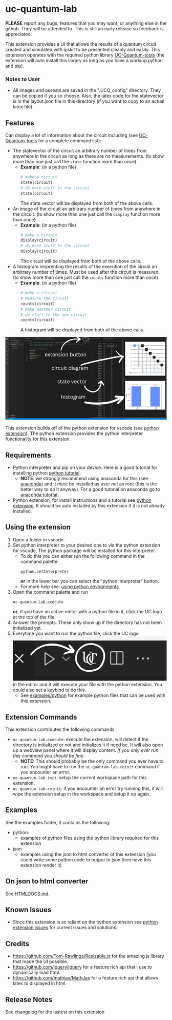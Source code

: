 # uc-quantum-lab
**PLEASE** report any bugs, features that you may want, or anything else in the github. They will be attended to. This is still an early release so feedback is appreciated.

This extension provides a UI that allows the results of a quantum circuit created and simulated with qiskit to be presented cleanly and easily. This extension operates with the required python library [UC-Quantum-tools](https://github.com/UC-Advanced-Research-Computing/UC-Quantum-tools) (the extension will auto install this library as long as you have a working python and pip).

### Notes to User
- All images and assests are saved in the ".UCQ_config" directory. They can be copied if you so choose. Also, the latex code for the statevector is in the layout.json file in this directory (if you want to copy to an actual latex file).
## Features
Can display a lot of information about the circuit including (see [UC-Quantum-tools](https://github.com/UC-Advanced-Research-Computing/UC-Quantum-tools) for a complete command list):
- The statevector of the circuit an arbitrary number of times from anywhere in the circuit as long as there are no measurements. (to show more than one just call the `state` function more than once).
    - **Example**: (in a python file)
        ```python
        # make a circuit
        state(circuit)
        # do more stuff to the circuit
        state(circuit)
        ```
        The state vector will be displayed from both of the above calls.
- An image of the circuit an arbitrary number of times from anywhere in the circuit. (to show more than one just call the `display` function more than once)
    - **Example**: (in a python file)
        ```python
        # make a circuit
        display(circuit)
        # do more stuff to the circuit
        display(circuit)
        ```
        The circuit will be displayed from both of the above calls.
- A histogram resprenting the results of the execution of the circuit an arbitrary number of times. Must be used after the circuit is measured. (to show more than one just call the `counts` function more than once)
    - **Example**: (in a python file)
        ```python
        # make a circuit
        # measure the circuit
        counts(circuit)
        # make another circuit
        # do stuff to the new circuit
        counts(circuit)
        ```
        A histogram will be displayed from both of the above calls.

![interface](docs/images/annotated_ui.png)

This extension builds off of the python extension for vscode (see [python extension](https://code.visualstudio.com/docs/languages/python)). The python extension provides the python interpreter functionality for this extension.
## Requirements
- Python interpreter and pip on your device. Here is a good tutorial for installing python [python tutorial](https://realpython.com/installing-python/).
    - **NOTE**: we strongly recommend using anaconda for this (see [anaconda](https://www.anaconda.com/)) and it *must* be installed as user *not* as root (this is the better way to do it anyway). For a good tutorial on anaconda go to [anaconda tutorial](https://www.upgrad.com/blog/python-anaconda-tutorial/).
- Python extension, for install instructions and a tutorial see [python extension](https://code.visualstudio.com/docs/languages/python). It should be auto installed by this extension if it is not already installed.

## Using the extension
1. Open a folder in vscode.
2. Set python interpreter to your desired one to via the python extension for vscode. The python package will be installed for this interpreter.
    - To do this you can either run the following command in the command  palette:
        ```
        python.setInterpreter
        ```
        **or** in the lower bar you can select the "python interpreter" button.
    - For more help see: [using python environments](https://marketplace.visualstudio.com/items?itemName=ms-python.python#:~:text=Set%20up%20your%20environment)
3. Open the command palette and run 
    ```
    uc-quantum-lab.execute
    ```
    **or**, if you have an active editor with a python file in it, click the UC logo at the top of the file.
4. Answer the prompts. These only show up if the directory has not been initialized yet.
5. Everytime you want to run the python file, click the UC logo ![interface](docs/images/button_edited.png)in the editor and it will execute your file with the python extension. You could also set a keybind to do this.
    - See [examples/python](https://github.com/UC-Advanced-Research-Computing/UC-Quantum-Lab/tree/main/examples/python) for example python files that can be used with this extension.

## Extension Commands
This extension contributes the following commands:
- `uc-quantum-lab.execute`: execute the extension, will detect if the directory is initialized or not and initializes it if need be. It will also open up a webview panel where it will display content. *If you only ever run this command you should be fine*.
    - **NOTE:** This should probably be the only command you ever have to run. You might have to run the `uc-quantum-lab.reinit` command if you encounter an error.
- `uc-quantum-lab.init`: setup the current workspace path for this extension.
- `uc-quantum-lab.reinit`: if you encounter an error try running this, it will wipe the extension setup in the workspace and setup it up again.

## Examples
See the examples folder, it contains the following:
- python:
    - examples of python files using the python library required for this extension
- json
    - examples using the json to html converter of this extension (you could write some python code to output to json then have this extension render it)

## On json to html converter
See [HTMLDOCS.md](https://github.com/UC-Advanced-Research-Computing/UC-Quantum-Lab/blob/main/HTMLDOCS.md).

## Known Issues
- Since this extension is so reliant on the python extension see [python extension issues](https://github.com/microsoft/vscode-python/issues) for current issues and solutions.

## Credits
- https://github.com/Tom-Rawlings/Resizable.js for the amazing js library that made the UI possible.
- https://github.com/jquery/jquery for a feature rich api that I use to dynamically load html.
- https://github.com/mathjax/MathJax for a feature rich api that allows latex to displayed in html.

## Release Notes
See changelog for the lastest on this extension